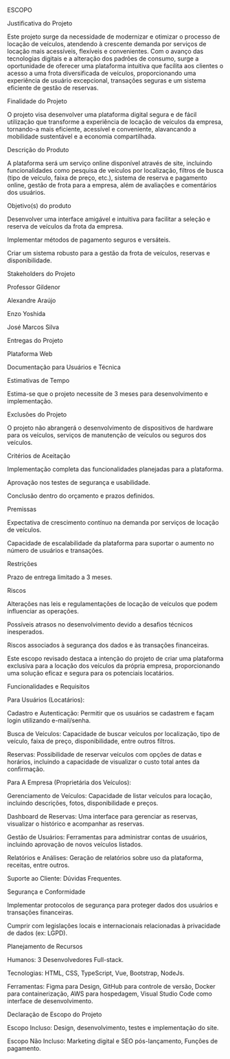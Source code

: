 ESCOPO

Justificativa do Projeto

Este projeto surge da necessidade de modernizar e otimizar o processo de locação de veículos, atendendo à crescente demanda por serviços de locação mais acessíveis, flexíveis e convenientes. Com o avanço das tecnologias digitais e a alteração dos padrões de consumo, surge a oportunidade de oferecer uma plataforma intuitiva que facilita aos clientes o acesso a uma frota diversificada de veículos, proporcionando uma experiência de usuário excepcional, transações seguras e um sistema eficiente de gestão de reservas.

Finalidade do Projeto

O projeto visa desenvolver uma plataforma digital segura e de fácil utilização que transforme a experiência de locação de veículos da empresa, tornando-a mais eficiente, acessível e conveniente, alavancando a mobilidade sustentável e a economia compartilhada.

Descrição do Produto

A plataforma será um serviço online disponível através de site, incluindo funcionalidades como pesquisa de veículos por localização, filtros de busca (tipo de veículo, faixa de preço, etc.), sistema de reserva e pagamento online, gestão de frota para a empresa, além de avaliações e comentários dos usuários.

Objetivo(s) do produto

Desenvolver uma interface amigável e intuitiva para facilitar a seleção e reserva de veículos da frota da empresa.

Implementar métodos de pagamento seguros e versáteis.

Criar um sistema robusto para a gestão da frota de veículos, reservas e disponibilidade.

Stakeholders do Projeto

Professor Gildenor

Alexandre Araújo

Enzo Yoshida

José Marcos Silva

Entregas do Projeto

Plataforma Web

Documentação para Usuários e Técnica

Estimativas de Tempo

Estima-se que o projeto necessite de 3 meses para desenvolvimento e implementação.

Exclusões do Projeto

O projeto não abrangerá o desenvolvimento de dispositivos de hardware para os veículos, serviços de manutenção de veículos ou seguros dos veículos.

Critérios de Aceitação

Implementação completa das funcionalidades planejadas para a plataforma.

Aprovação nos testes de segurança e usabilidade.

Conclusão dentro do orçamento e prazos definidos.

Premissas

Expectativa de crescimento contínuo na demanda por serviços de locação de veículos.

Capacidade de escalabilidade da plataforma para suportar o aumento no número de usuários e transações.

Restrições

Prazo de entrega limitado a 3 meses.

Riscos

Alterações nas leis e regulamentações de locação de veículos que podem influenciar as operações.

Possíveis atrasos no desenvolvimento devido a desafios técnicos inesperados.

Riscos associados à segurança dos dados e às transações financeiras.

Este escopo revisado destaca a intenção do projeto de criar uma plataforma exclusiva para a locação dos veículos da própria empresa, proporcionando uma solução eficaz e segura para os potenciais locatários.

Funcionalidades e Requisitos

Para Usuários (Locatários):

Cadastro e Autenticação: Permitir que os usuários se cadastrem e façam login utilizando e-mail/senha.

Busca de Veículos: Capacidade de buscar veículos por localização, tipo de veículo, faixa de preço, disponibilidade, entre outros filtros.

Reservas: Possibilidade de reservar veículos com opções de datas e horários, incluindo a capacidade de visualizar o custo total antes da confirmação.

Para A Empresa (Proprietária dos Veículos):

Gerenciamento de Veículos: Capacidade de listar veículos para locação, incluindo descrições, fotos, disponibilidade e preços.

Dashboard de Reservas: Uma interface para gerenciar as reservas, visualizar o histórico e acompanhar as reservas.

Gestão de Usuários: Ferramentas para administrar contas de usuários, incluindo aprovação de novos veículos listados.

Relatórios e Análises: Geração de relatórios sobre uso da plataforma, receitas, entre outros.

Suporte ao Cliente: Dúvidas Frequentes.

Segurança e Conformidade

Implementar protocolos de segurança para proteger dados dos usuários e transações financeiras.

Cumprir com legislações locais e internacionais relacionadas à privacidade de dados (ex: LGPD).

Planejamento de Recursos

Humanos: 3 Desenvolvedores Full-stack.

Tecnologias: HTML, CSS, TypeScript, Vue, Bootstrap, NodeJs.

Ferramentas: Figma para Design, GitHub para controle de versão, Docker para containerização, AWS para hospedagem, Visual Studio Code como interface de desenvolvimento.

Declaração de Escopo do Projeto

Escopo Incluso: Design, desenvolvimento, testes e implementação do site.

Escopo Não Incluso: Marketing digital e SEO pós-lançamento, Funções de pagamento.